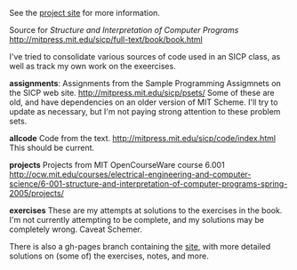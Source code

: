 See the [project site](http://brokaw.github.com/sicp-study/) for more information.

Source for _Structure and Interpretation of Computer Programs_
http://mitpress.mit.edu/sicp/full-text/book/book.html

I've tried to consolidate various sources of code used in an SICP class, as well as track my own work on the exeercises.

**assignments**: Assignments from the Sample Programming Assigmnets on the SICP web site.
http://mitpress.mit.edu/sicp/psets/
Some of these are old, and have dependencies on an older version of MIT Scheme. I'll try to update as necessary, but I'm not paying strong attention to these problem sets.

**allcode**
Code from the text.
http://mitpress.mit.edu/sicp/code/index.html
This should be current.

**projects**
Projects from MIT OpenCourseWare course 6.001
http://ocw.mit.edu/courses/electrical-engineering-and-computer-science/6-001-structure-and-interpretation-of-computer-programs-spring-2005/projects/

**exercises**
These are my attempts at solutions to the exercises in the book. I'm not currently attempting to be complete, and my solutions may be completely wrong. Caveat Schemer.

There is also a gh-pages branch containing the [site](http://brokaw.github.com/sicp-study/), with more detailed solutions on (some of) the exercises, notes, and more.